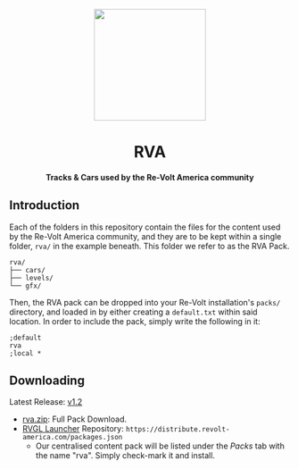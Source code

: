 <p align="center">
  <img height="200" width="200" src="https://avatars.githubusercontent.com/u/79736314?s=200&v=4" />
</p>

<h1 align="center">RVA</h1>

<h4 align="center">Tracks &amp; Cars used by the Re-Volt America community</h4>

## Introduction

Each of the folders in this repository contain the files for the content used by the Re-Volt America community, 
and they are to be kept within a single folder, `rva/` in the example beneath. This folder we refer to as the
RVA Pack.

```
rva/
├── cars/
├── levels/
└── gfx/
```

Then, the RVA pack can be dropped into your Re-Volt installation's `packs/` directory, and loaded in by
either creating a `default.txt` within said location. In order to include the pack, simply write the following in it:

```
;default
rva
;local *
```

## Downloading

Latest Release: <a href="https://github.com/Re-Volt-America/rva/releases/tag/1.2">v1.2</a>
  * [rva.zip](https://distribute.revolt-america.com/rva/rva-latest.zip): Full Pack Download.
  * [RVGL Launcher](https://re-volt.gitlab.io/rvgl-launcher/#download) Repository: `https://distribute.revolt-america.com/packages.json`
    * Our centralised content pack will be listed under the *Packs* tab with the name "rva". Simply check-mark it and install.
